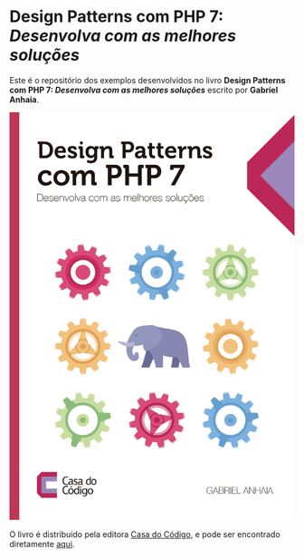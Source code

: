 # Design Patterns com PHP 7: *Desenvolva com as melhores soluções*

Este é o repositório dos exemplos desenvolvidos no livro **Design Patterns com PHP 7: *Desenvolva com as melhores soluções*** escrito por **Gabriel Anhaia**.

![Capa do Livro](cover.jpg)

O livro é distribuído pela editora [Casa do Código](www.casadocodigo.com.br), e pode ser encontrado diretamente [aqui](www.google.com.br).
